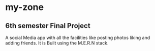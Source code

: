 # my-zone
## 6th semester Final Project
A social Media app with all the facilities like posting photos liking and adding friends. It is Built using the M.E.R.N stack.
